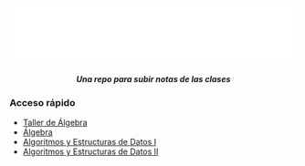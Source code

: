 <div align='center'>
  <img src="assets/logo-exactas.png">
  <h5>Una repo para subir notas de las clases</h5>
</div>

### Acceso rápido

- [Taller de Álgebra](./COMP930001-Álgebra-1/taller/)
- [Álgebra](./COMP930001-Álgebra-1/)
- [Algoritmos y Estructuras de Datos I](./COMP930003-AED1/)
- [Algoritmos y Estructuras de Datos II](./COMP930004-AED2/)